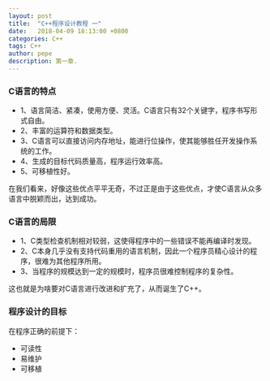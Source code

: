 ```yaml
---
layout: post
title:  "C++程序设计教程 一"
date:   2018-04-09 18:13:00 +0800
categories: C++
tags: C++
author: pepe
description: 第一章.
---
```


### C语言的特点

* 1、语言简洁、紧凑，使用方便、灵活。C语言只有32个关键字，程序书写形式自由。
* 2、丰富的运算符和数据类型。
* 3、C语言可以直接访问内存地址，能进行位操作，使其能够胜任开发操作系统的工作。
* 4、生成的目标代码质量高，程序运行效率高。
* 5、可移植性好。

在我们看来，好像这些优点平平无奇，不过正是由于这些优点，才使C语言从众多语言中脱颖而出，达到成功。

### C语言的局限

* 1、C类型检查机制相对较弱，这使得程序中的一些错误不能再编译时发现。
* 2、C本身几乎没有支持代码重用的语言机制，因此一个程序员精心设计的程序，很难为其他程序所用。
* 3、当程序的规模达到一定的规模时，程序员很难控制程序的复杂性。

这也就是为啥要对C语言进行改进和扩充了，从而诞生了C++。

### 程序设计的目标

在程序正确的前提下：

* 可读性
* 易维护
* 可移植






















